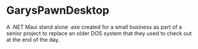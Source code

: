 # GarysPawnDesktop

A .NET Maui stand alone .exe created for a small business as part of a senior project to replace an older DOS system that they used to check out at the end of the day. 
